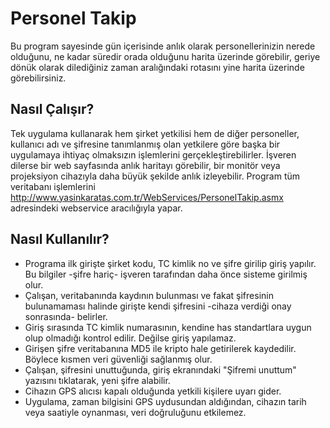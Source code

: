 # Personel Takip
Bu program sayesinde gün içerisinde anlık olarak personellerinizin nerede olduğunu, ne kadar süredir orada olduğunu harita üzerinde görebilir, geriye dönük olarak dilediğiniz zaman aralığındaki rotasını yine harita üzerinde görebilirsiniz.

## Nasıl Çalışır?
Tek uygulama kullanarak hem şirket yetkilisi hem de diğer personeller, kullanıcı adı ve şifresine tanımlanmış olan yetkilere göre başka bir uygulamaya ihtiyaç olmaksızın işlemlerini gerçekleştirebilirler.
İşveren dilerse bir web sayfasında anlık haritayı görebilir, bir monitör veya projeksiyon cihazıyla daha büyük şekilde anlık izleyebilir.
Program tüm veritabanı işlemlerini http://www.yasinkaratas.com.tr/WebServices/PersonelTakip.asmx adresindeki webservice aracılığıyla yapar.

## Nasıl Kullanılır?
- Programa ilk girişte şirket kodu, TC kimlik no ve şifre girilip giriş yapılır. Bu bilgiler -şifre hariç- işveren tarafından daha önce sisteme girilmiş olur.
- Çalışan, veritabanında kaydının bulunması ve fakat şifresinin bulunamaması halinde girişte kendi şifresini -cihaza verdiği onay sonrasında- belirler.
- Giriş sırasında TC kimlik numarasının, kendine has standartlara uygun olup olmadığı kontrol edilir. Değilse giriş yapılamaz.
- Girişen şifre veritabanına MD5 ile kripto hale getirilerek kaydedilir. Böylece kısmen veri güvenliği sağlanmış olur.
- Çalışan, şifresini unuttuğunda, giriş ekranındaki "Şifremi unuttum" yazısını tıklatarak, yeni şifre alabilir.
- Cihazın GPS alıcısı kapalı olduğunda yetkili kişilere uyarı gider.
- Uygulama, zaman bilgisini GPS uydusundan aldığından, cihazın tarih veya saatiyle oynanması, veri doğruluğunu etkilemez.
